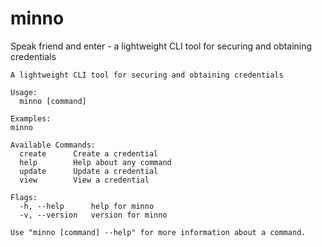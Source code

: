 # minno
Speak friend and enter - a lightweight CLI tool for securing and obtaining credentials

```
A lightweight CLI tool for securing and obtaining credentials

Usage:
  minno [command]

Examples:
minno

Available Commands:
  create      Create a credential
  help        Help about any command
  update      Update a credential
  view        View a credential

Flags:
  -h, --help      help for minno
  -v, --version   version for minno

Use "minno [command] --help" for more information about a command.
```